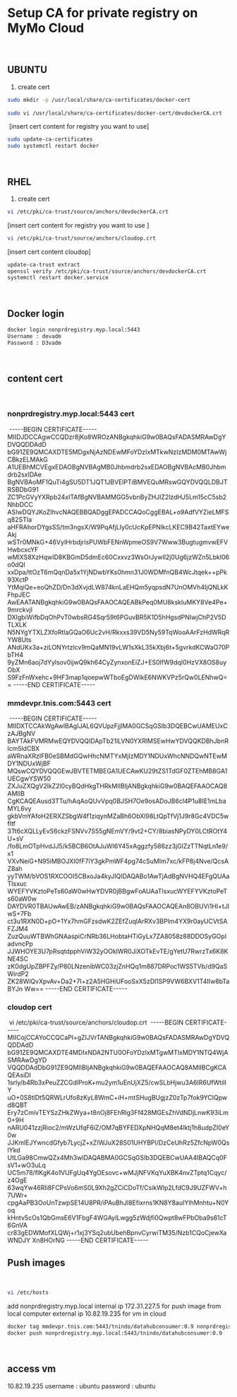 # Setup CA for private registry on MyMo Cloud
​
## UBUNTU
1. create cert
```bash
sudo mkdir -p /usr/local/share/ca-certificates/docker-cert
​
sudo vi /usr/local/share/ca-certificates/docker-cert/devdockerCA.crt
```
​
[insert cert content for registry you want to use]
​
```bash
sudo update-ca-certificates
sudo systemctl restart docker
```
​
## RHEL
1. create cert
```bash
vi /etc/pki/ca-trust/source/anchors/devdockerCA.crt
```
[insert cert content for registry you want to use ]
​
```bash
vi /etc/pki/ca-trust/source/anchors/cloudop.crt
```
[insert cert content cloudop]
​
```bash
update-ca-trust extract
openssl verify /etc/pki/ca-trust/source/anchors/devdockerCA.crt
systemctl restart docker.service
```
​
## Docker login
```bash
docker login nonprdregistry.myp.local:5443
Username : devadm
Password : D3vadm
```
​
## content cert
​
### nonprdregistry.myp.local:5443 cert
​
-----BEGIN CERTIFICATE-----
MIIDJDCCAgwCCQDzr8jKo8WROzANBgkqhkiG9w0BAQsFADASMRAwDgYDVQQDDAdD
bG91ZE9QMCAXDTE5MDgxNjAzNDEwMFoYDzIxMTkwNzIzMDM0MTAwWjCBkzELMAkG
A1UEBhMCVEgxEDAOBgNVBAgMB0Jhbmdrb2sxEDAOBgNVBAcMB0Jhbmdrb2sxIDAe
BgNVBAoMF1QuTi4gSU5DT1JQT1JBVElPTiBMVEQuMRswGQYDVQQLDBJTRSBDbG91
ZC1PcGVyYXRpb24xITAfBgNVBAMMGG5vbnByZHJlZ2lzdHJ5Lm15cC5sb2NhbDCC
ASIwDQYJKoZIhvcNAQEBBQADggEPADCCAQoCggEBAL+o9AdfVYZieLMFSq82STIa
aHFRAhorDYgsSS/tm3ngsX/W9PqAfjLIy0cUcKpEPNlkcLKEC9B42TaxtEYweAkj
wSTr0MNkG+46VyIHrbdjrlsPUWbFENnWpmeOS9V7Www3BugtugmvwEFVHwbcxcYF
wMlXS8XzHqwID8KBGmD5dmEc60Cxxvz3WsOrJywIl2j0Ug6jzWZn5LbkI06o0dQI
xxDpa/ttOzT6mQqnDa5x1YjNDwbYKs0hmn31J0WDMfnQB4WcJtqek++pPk93XctP
YtMqiQe+eoQhZD/Dn3dXvjdLW874knLaEHQm5yqpsdN7UnOMVh4IjQNLkKFhpJEC
AwEAATANBgkqhkiG9w0BAQsFAAOCAQEABkPeq0MU8kskIuMKY8Ve4Pe+9mrckvjI
DXIgbiWifbDqOhPvT0wbsRG4Sqr59t6PGuvBR5K1D5hHgsdPNIwjChP2V5DTLXLK
N5NYgYTXLZXfoRtlaGQaO6Uc2vH/Rkxxs39VD5Ny59TqWooAArFzHdWRqRYW8Uts
ANdUKx3a+ziLONYrtzlcv9mQaMN19vLW1sXkL35kXbj6t+5gvrkdKCWaO70PbTH4
9yZMn6aoj7dYylsov0ijwQ9kh64CyZynxonEiZJ+ES0lfW9dqI0HzVX8OS8uyObX
S9FzFnWxehc+9HF3map1qoepwWTboEgDWIkE6NWKVPz5rQw0LENhwQ==
-----END CERTIFICATE-----
​
### mmdevpr.tnis.com:5443 cert
​
-----BEGIN CERTIFICATE-----
MIIDXTCCAkWgAwIBAgIJAL6QVUpzFjjlMA0GCSqGSIb3DQEBCwUAMEUxCzAJBgNV
BAYTAkFVMRMwEQYDVQQIDApTb21lLVN0YXRlMSEwHwYDVQQKDBhJbnRlcm5ldCBX
aWRnaXRzIFB0eSBMdGQwHhcNMTYxMjIzMDY1NDUxWhcNNDQwNTEwMDY1NDUxWjBF
MQswCQYDVQQGEwJBVTETMBEGA1UECAwKU29tZS1TdGF0ZTEhMB8GA1UECgwYSW50
ZXJuZXQgV2lkZ2l0cyBQdHkgTHRkMIIBIjANBgkqhkiG9w0BAQEFAAOCAQ8AMIIB
CgKCAQEAusd3TTu/hAqAoQUvVpq0BJSH7Oe9osADoJB6cl4P1u8IE1mLbaMYL6vy
gkbVmYAfoH2ERXZSbgW4f1ziqynMZaBh6ObXl98LtQpTfVj1J9r8Gc4VDC5wfltf
3Tt6cXQLLyEvS6ckzFSNVv7S55gNEmVY/9vt2+CY/8biasNPyDY0LCtROtY4U+sV
/fo8LmOTpHvdJJ5/k5BCB6OtAJuWI6Y45xAggzfy586zz3jGlZzTTNqtLn1e9/x1
VXvNeiG+N95iMBOJXI0fF7iY3gkPmWF4pg74cSuMlm7xc/kFP8j4Nve/QcsAZ8ah
yyTWM/bVOS1RXCOOI5CBxoJa4kyJIQIDAQABo1AwTjAdBgNVHQ4EFgQUAaTIsxuc
WYEFYVKztoPeTs60aW0wHwYDVR0jBBgwFoAUAaTIsxucWYEFYVKztoPeTs60aW0w
DAYDVR0TBAUwAwEB/zANBgkqhkiG9w0BAQsFAAOCAQEAn8OBUVi1HI+tJlwS+7Fb
ct3u1RXN0D+pO+1Yx7hmGFzsdwK2ZEfZuqlArRXv3BPlm4YX9r0ayUCVtSAFZJM4
ZuzQuuWTBWhGNAaspiCrNRb36LHobtaHTiGyLx7ZA8058z88DDOSyGOpladvncPp
JJWHOYE3U7pRsqtdpphViW32yOOklWR0JiXOTkEvTE/gYetU7RwrzTx6K8KNE4SC
zK0dgUpZBPFZy/P80LNzenibWC03zjZnHQq1m887DRPoc1WS5TVb/d9QaSWirdP2
ZK28WiQvXpvAv+Da2+7I+z2A5HGHiUFooSxX5zDl1SP9VW6BXV1T4IIw8bTaBYJn
Ww==
-----END CERTIFICATE-----
​
### cloudop cert
​
vi /etc/pki/ca-trust/source/anchors/cloudop.crt
​
-----BEGIN CERTIFICATE-----
MIICojCCAYoCCQCaPl+gZIJVrTANBgkqhkiG9w0BAQsFADASMRAwDgYDVQQDDAdD
bG91ZE9QMCAXDTE4MDIxNDA2NTU0OFoYDzIxMTgwMTIxMDY1NTQ4WjASMRAwDgYD
VQQDDAdDbG91ZE9QMIIBIjANBgkqhkiG9w0BAQEFAAOCAQ8AMIIBCgKCAQEAsiDl
1srly/b4Rb3xPeuZZCGdlProK+mu2ym1uEnUjXZ5/cwSLbHjwu3A6IR6UfWtiIIY
uO+0S8tlDt5QRWLrUfo8zKyL8WmC+iH+mtSHugBUgjzZ0zTp7fok9YCIQpwd8QBT
Ery7zCmivTEYSzZHkZWya+t8nOj8FEhRlg3Ff428MGEsZhVdNDjLnwK93iLm0+9H
nARU041zzjRioc2/mWzUfqF6iZ/OM7qBYFEDXpNHQqM8et4lktj1h8udpZI0eY0w
JJKmlEJYwncdGfyb7LycjZ+xZIWJuX28S01UHYBPl/DzCeUhRz5ZfcNpW0QslYkd
UtLGa98CmwQZx4Mh3wIDAQABMA0GCSqGSIb3DQEBCwUAA4IBAQCq0FsV1+wO3uLq
UC5m78/fIKgK4o1VUFgUq4YgOEsovc+wMJjNFVKqYuXBK4nvZTptq1Cqyc/z4OgE
63wqYw46Rli8FCPsVo6mS0L9Xh2gZCiCDoTf/CsikWlp2LfdC9J9UZFWV+h7UWr+
cpgAaPB3OoUnTzwpSE14U8PR/iPAuBhJl8Efixrns1KN8Y8auIYlhMnhtu+N0Yoq
kHntv5cOs1QbGmsE6V1FbgF4WGAyILwgg5zWdjfi0Qwpt8wFPbOba9s61cT6GnVA
cr83gEDWMofXLQWj+r1xj3YSq2ubUbehBpnvCyrwiTM35/Nzb1CQoCjewXaWNDJY
Xn8HOrNG
-----END CERTIFICATE-----
​
## Push images
​
```bash
vi /etc/hosts
```
add nonprdregistry.myp.local 
internal ip 172.31.227.5 for push image from local computer
external ip 10.82.19.235 for vm in cloud
​
```bash
docker tag mmdevpr.tnis.com:5443/tnindo/datahubconsumer:0.9 nonprdregistry.myp.local:5443/tnindo/datahubconsumer:0.9
docker push nonprdregistry.myp.local:5443/tnindo/datahubconsumer:0.9
```
​
## access vm
10.82.19.235
username : ubuntu
password : ubuntu
